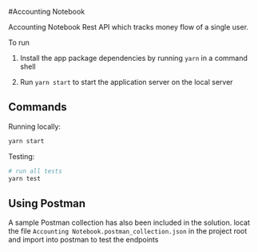#Accounting Notebook

Accounting Notebook Rest API which tracks money flow of a single user.

To run 

1. Install the app package dependencies by running `yarn` in a command shell

2. Run `yarn start` to start the application server on the local server

## Commands

Running locally:

```bash
yarn start
```

Testing:

```bash
# run all tests
yarn test
```

## Using Postman

A sample Postman collection has also been included in the solution.
 locat the file `Accounting Notebook.postman_collection.json` in the project root and import into postman to test the endpoints